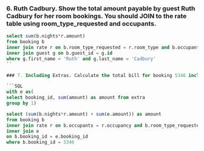 

### 6. Ruth Cadbury. Show the total amount payable by guest Ruth Cadbury for her room bookings. You should JOIN to the rate table using room_type_requested and occupants.

```SQL
select sum(b.nights*r.amount)
from booking b
inner join rate r on b.room_type_requested = r.room_type and b.occupants = r.occupancy
inner join guest g on b.guest_id = g.id
where g.first_name = 'Ruth' and g.last_name = 'Cadbury'
``

### 7. Including Extras. Calculate the total bill for booking 5346 including extras.

```SQL
with e as(
select booking_id, sum(amount) as amount from extra
group by 1) 

select (sum(b.nights*r.amount) + sum(e.amount)) as amount
from booking b
inner join rate r on b.occupants = r.occupancy and b.room_type_requested = r.room_type
inner join e
on b.booking_id = e.booking_id
where b.booking_id = 5346
```
